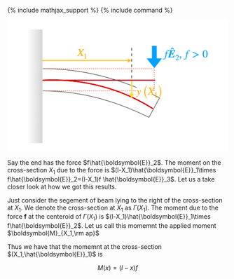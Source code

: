{% include mathjax_support %}
{% include command %}

![](2021-11-27-21-17-59.png)

Say the end has the force $f\hat{\boldsymbol{E}}_2$. The moment on the cross-section $X_1$ due to the force is  $(l-X_1)\hat{\boldsymbol{E}}_1\times f\hat{\boldsymbol{E}}_2=(l-X_1)f \hat{\boldsymbol{E}}_3$. Let us a take closer look at how we got this results. 

Just consider the segement of beam lying to the right of the cross-section at $X_1$. We denote the cross-section at $X_1$ as $\Gamma(X_1)$. The moment due to the force $\boldsymbol{f}$ at the centeroid of $\Gamma(X_1)$ is $(l-X_1)\hat{\boldsymbol{E}}_1\times f\hat{\boldsymbol{E}}_2$. Let us call this momemnt the applied moment $\boldsymbol{M}_{X_1,\rm ap}$






Thus we have that the momemnt at the cross-section $(X_1,\hat{\boldsymbol{E}}_1)$ is




$$
\begin{equation}
M(x)=(l-x)f
\end{equation}
$$

